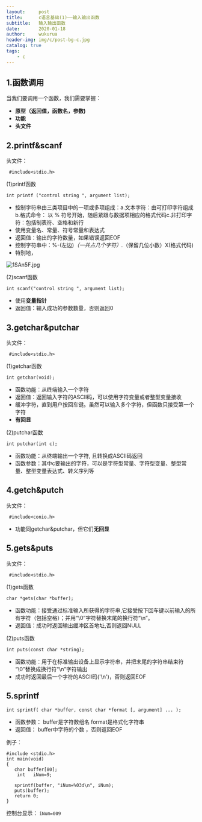```yaml
---
layout:     post
title:      c语言基础(1)——输入输出函数
subtitle:   输入输出函数
date:       2020-01-18
author:     wukurua
header-img: img/c/post-bg-c.jpg
catalog: true
tags:
    - c
---
```

## 1.函数调用 ##

当我们要调用一个函数，我们需要掌握：

- **原型（返回值，函数名，参数)**
- **功能**
- **头文件**

## 2.printf&scanf ##

头文件：

     #include<stdio.h>

(1)printf函数

    int printf ("control string ", argument list);

- 控制字符串由三类项目中的一项或多项组成：a.文本字符：由可打印字符组成b.格式命令： 以 % 符号开始，随后紧跟与数据项相应的格式代码c.非打印字符：包括制表符、空格和新行
- 使用变量名、常量、符号常量和表达式
- 返回值：输出的字符数量，如果错误返回EOF
- 控制字符串中：%-(左边)*（一共占几个字符）.*（保留几位小数）X(格式代码)
- 特别地，

![1SAn5F.jpg](https://s2.ax1x.com/2020/01/17/1SAn5F.jpg)

(2)scanf函数

    int scanf("control string ", argument list);

- 使用**变量指针**
- 返回值：输入成功的参数数量，否则返回0

## 3.getchar&putchar ##
头文件：

     #include<stdio.h>

(1)getchar函数

    int getchar(void);

- 函数功能：从终端输入一个字符
- 返回值：返回输入字符的ASCII码，可以使用字符变量或者整型变量接收
- 缓冲字符，直到用户按回车键。虽然可以输入多个字符，但函数只接受第一个字符
- **有回显**

(2)putchar函数

    int putchar(int c);

- 函数功能：从终端输出一个字符, 且转换成ASCII码返回
- 函数参数：其中c要输出的字符，可以是字符型常量、字符型变量、整型常量、整型变量表达式、转义序列等

## 4.getch&putch ##
头文件：

     #include<conio.h>

- 功能同getchar&putchar，但它们**无回显**

## 5.gets&puts ##
头文件：

     #include<stdio.h>

(1)gets函数

    char *gets(char *buffer);

- 函数功能：接受通过标准输入所获得的字符串,它接受按下回车键以前输入的所有字符（包括空格）；并用“\0”字符替换末尾的换行符“\n”。
- 返回值：成功时返回输出缓冲区首地址,否则返回NULL

(2)puts函数

    int puts(const char *string);

- 函数功能：用于在标准输出设备上显示字符串，并把末尾的字符串结束符 “\0”替换成换行符“\n”字符输出
- 成功时返回最后一个字符的ASCII码('\n')，否则返回EOF

## 5.sprintf ##

	int sprintf( char *buffer, const char *format [, argument] ... );

- 函数参数：
    buffer是字符数组名
   	format是格式化字符串
- 返回值： buffer中字符的个数 ，否则返回EOF

例子：

    #include <stdio.h> 
    int main(void) 
    { 
       char buffer[80]; 
    	int   iNum=9;
    
       sprintf(buffer, "iNum=%03d\n", iNum); 
       puts(buffer); 
       return 0; 
    }

控制台显示：
`iNum=009`
